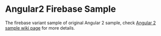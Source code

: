 # Angular2 Firebase Sample

The firebase variant sample of original Angular 2 sample, check [Angular 2 sample wiki page](https://github.com/hantsy/angular2-sample/wiki) for more details.